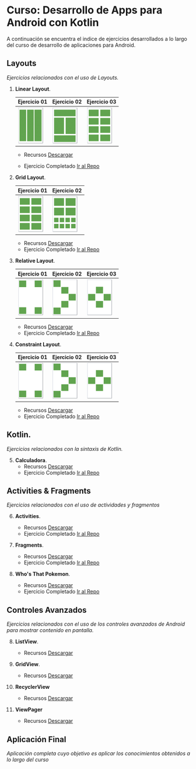 # Curso: Desarrollo de Apps para Android con Kotlin

A continuación se encuentra el indice de ejercicios desarrollados a lo largo del curso de desarrollo de aplicaciones para Android.

## Layouts
*Ejercicios relacionados con el uso de Layouts.*

1. **Linear Layout**.

    Ejercicio 01 | Ejercicio 02 | Ejercicio 03
    ------------ | ------------ | ------------
    ![Ejercicio 01](/images/linear_layout_01.png) | ![Ejercicio 02](/images/linear_layout_02.png) | ![Ejercicio 03](/images/linear_layout_03.png)

    - Recursos [Descargar](https://drive.google.com/drive/folders/1OLs2PbGsdbz_6bhOgm6dHVstCnAQaSpx?usp=sharing)

    - Ejercicio Completado [Ir al Repo](https://github.com/Nemesis2074/AC01-LinearLayout)
    
2. **Grid Layout**.

    Ejercicio 01 | Ejercicio 02
    ------------ | ------------
    ![Ejercicio 01](/images/linear_layout_03.png) | ![Ejercicio 02](/images/grid_layout_02.png)

    - Recursos [Descargar](https://drive.google.com/drive/folders/1mGOVU0_sDs5Kj4_ncS-8p4aVTUjLKl-0?usp=sharing)
    - Ejercicio Completado [Ir al Repo](https://github.com/Nemesis2074/AC02-GridLayout)
    
3. **Relative Layout**. 

    Ejercicio 01 | Ejercicio 02 | Ejercicio 03
    ------------ | ------------ | ------------
    ![Ejercicio 01](/images/relative_layout_01.png) | ![Ejercicio 02](/images/relative_layout_02.png) | ![Ejercicio 03](/images/relative_layout_03.png)

    - Recursos [Descargar](https://drive.google.com/drive/folders/1NKtqumRxfYHiykprGTlG40TSCVrz_4AM?usp=sharing)
    - Ejercicio Completado [Ir al Repo](https://github.com/Nemesis2074/AC03-RelativeLayout)

4. **Constraint Layout**.

    Ejercicio 01 | Ejercicio 02 | Ejercicio 03
    ------------ | ------------ | ------------
    ![Ejercicio 01](/images/relative_layout_01.png) | ![Ejercicio 02](/images/relative_layout_02.png) | ![Ejercicio 03](/images/relative_layout_03.png)

    - Recursos [Descargar](https://drive.google.com/drive/folders/1WSuUHvgNqGWShcbL5dC6bDu9MIrupKAM?usp=sharing)
    - Ejercicio Completado [Ir al Repo](https://github.com/Nemesis2074/AC04-ConstraintLayout)

## Kotlin.
*Ejercicios relacionados con la sintaxis de Kotlin.*

5. **Calculadora**. 
    - Recursos [Descargar](https://drive.google.com)
    - Ejercicio Completado [Ir al Repo](https://github.com/Nemesis2074/AC05-Calculator)

## Activities & Fragments
*Ejercicios relacionados con el uso de actividades y fragmentos*

6. **Activities**. 
    - Recursos [Descargar](https://drive.google.com)
    - Ejercicio Completado [Ir al Repo](https://github.com/Nemesis2074/AC06-Activities)

7. **Fragments**. 
    - Recursos [Descargar](https://drive.google.com)
    - Ejercicio Completado [Ir al Repo](https://github.com/Nemesis2074/AC06-Fragments)

8. **Who's That Pokemon**. 
    - Recursos [Descargar](https://drive.google.com)
    - Ejercicio Completado [Ir al Repo](https://github.com/Nemesis2074/AC08-Pokemon)

## Controles Avanzados
*Ejercicios relacionados con el uso de los controles avanzados de Android para mostrar contenido en pantalla.*

8. **ListView**.
    - Recursos [Descargar](https://drive.google.com)
  
9. **GridView**.
    - Recursos [Descargar](https://drive.google.com)
10. **RecyclerView**
    - Recursos [Descargar](https://drive.google.com)
  
11. **ViewPager**
    - Recursos [Descargar](https://drive.google.com)

## Aplicación Final
*Aplicación completa cuyo objetivo es aplicar los conocimientos obtenidos a lo largo del curso*
